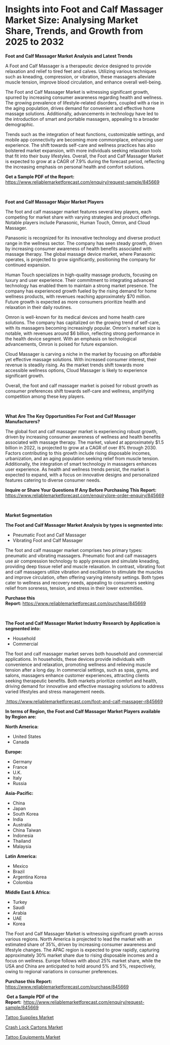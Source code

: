 <p><h1>Insights into Foot and Calf Massager Market Size: Analysing Market Share, Trends, and Growth from 2025 to 2032</h1></p><p><strong>Foot and Calf Massager Market Analysis and Latest Trends</strong></p>
<p><p>A Foot and Calf Massager is a therapeutic device designed to provide relaxation and relief to tired feet and calves. Utilizing various techniques such as kneading, compression, or vibration, these massagers alleviate muscle tension, improve blood circulation, and enhance overall well-being. </p><p>The Foot and Calf Massager Market is witnessing significant growth, spurred by increasing consumer awareness regarding health and wellness. The growing prevalence of lifestyle-related disorders, coupled with a rise in the aging population, drives demand for convenient and effective home massage solutions. Additionally, advancements in technology have led to the introduction of smart and portable massagers, appealing to a broader demographic.</p><p>Trends such as the integration of heat functions, customizable settings, and mobile app connectivity are becoming more commonplace, enhancing user experience. The shift towards self-care and wellness practices has also bolstered market expansion, with more individuals seeking relaxation tools that fit into their busy lifestyles. Overall, the Foot and Calf Massager Market is expected to grow at a CAGR of 7.9% during the forecast period, reflecting the increasing emphasis on personal health and comfort solutions.</p></p>
<p><strong>Get a Sample PDF of the Report:&nbsp;</strong> <a href="https://www.reliablemarketforecast.com/enquiry/request-sample/845669?utm_campaign=1840&utm_medium=2&utm_source=Github&utm_content=ia&utm_term=05042025&utm_id=foot-and-calf-massager">https://www.reliablemarketforecast.com/enquiry/request-sample/845669</a></p>
<p>&nbsp;</p>
<p><strong>Foot and Calf Massager Major Market Players</strong></p>
<p><p>The foot and calf massager market features several key players, each competing for market share with varying strategies and product offerings. Notable players include Panasonic, Human Touch, Omron, and Cloud Massager.</p><p>Panasonic is recognized for its innovative technology and diverse product range in the wellness sector. The company has seen steady growth, driven by increasing consumer awareness of health benefits associated with massage therapy. The global massage device market, where Panasonic operates, is projected to grow significantly, positioning the company for continued expansion.</p><p>Human Touch specializes in high-quality massage products, focusing on luxury and user experience. Their commitment to integrating advanced technology has enabled them to maintain a strong market presence. The company has experienced growth fueled by the rising demand for home wellness products, with revenues reaching approximately $70 million. Future growth is expected as more consumers prioritize health and relaxation in their daily routines.</p><p>Omron is well-known for its medical devices and home health care solutions. The company has capitalized on the growing trend of self-care, with its massagers becoming increasingly popular. Omron's market size is notable, with revenues around $6 billion, reflecting strong performance in the health device segment. With an emphasis on technological advancements, Omron is poised for future expansion.</p><p>Cloud Massager is carving a niche in the market by focusing on affordable yet effective massage solutions. With increased consumer interest, their revenue is steadily rising. As the market trends shift towards more accessible wellness options, Cloud Massager is likely to experience significant growth.</p><p>Overall, the foot and calf massager market is poised for robust growth as consumer preferences shift towards self-care and wellness, amplifying competition among these key players.</p></p>
<p>&nbsp;</p>
<p><strong>What Are The Key Opportunities For Foot and Calf Massager Manufacturers?</strong></p>
<p><p>The global foot and calf massager market is experiencing robust growth, driven by increasing consumer awareness of wellness and health benefits associated with massage therapy. The market, valued at approximately $1.5 billion in 2022, is projected to grow at a CAGR of over 8% through 2030. Factors contributing to this growth include rising disposable incomes, urbanization, and an aging population seeking relief from muscle tension. Additionally, the integration of smart technology in massagers enhances user experience. As health and wellness trends persist, the market is expected to expand, with a focus on innovative designs and personalized features catering to diverse consumer needs.</p></p>
<p><strong>Inquire or Share Your Questions If Any Before Purchasing This Report:</strong> <a href="https://www.reliablemarketforecast.com/enquiry/pre-order-enquiry/845669?utm_campaign=1840&utm_medium=2&utm_source=Github&utm_content=ia&utm_term=05042025&utm_id=foot-and-calf-massager">https://www.reliablemarketforecast.com/enquiry/pre-order-enquiry/845669</a></p>
<p>&nbsp;</p>
<p><strong>Market Segmentation</strong></p>
<p><strong>The Foot and Calf Massager Market Analysis by types is segmented into:</strong></p>
<p><ul><li>Pneumatic Foot and Calf Massager</li><li>Vibrating Foot and Calf Massager</li></ul></p>
<p><p>The foot and calf massager market comprises two primary types: pneumatic and vibrating massagers. Pneumatic foot and calf massagers use air compression technology to apply pressure and simulate kneading, providing deep tissue relief and muscle relaxation. In contrast, vibrating foot and calf massagers utilize vibration and oscillation to stimulate the muscles and improve circulation, often offering varying intensity settings. Both types cater to wellness and recovery needs, appealing to consumers seeking relief from soreness, tension, and stress in their lower extremities.</p></p>
<p><strong>Purchase this Report:&nbsp;</strong><a href="https://www.reliablemarketforecast.com/purchase/845669?utm_campaign=1840&utm_medium=2&utm_source=Github&utm_content=ia&utm_term=05042025&utm_id=foot-and-calf-massager">https://www.reliablemarketforecast.com/purchase/845669</a></p>
<p>&nbsp;</p>
<p><strong>The Foot and Calf Massager Market Industry Research by Application is segmented into:</strong></p>
<p><ul><li>Household</li><li>Commercial</li></ul></p>
<p><p>The foot and calf massager market serves both household and commercial applications. In households, these devices provide individuals with convenience and relaxation, promoting wellness and relieving muscle tension after a long day. In commercial settings, such as spas, gyms, and salons, massagers enhance customer experiences, attracting clients seeking therapeutic benefits. Both markets prioritize comfort and health, driving demand for innovative and effective massaging solutions to address varied lifestyles and stress management needs.</p></p>
<p><a href="https://www.reliablemarketforecast.com/foot-and-calf-massager-r845669?utm_campaign=1840&utm_medium=2&utm_source=Github&utm_content=ia&utm_term=05042025&utm_id=foot-and-calf-massager">&nbsp;https://www.reliablemarketforecast.com/foot-and-calf-massager-r845669</a></p>
<p><strong>In terms of Region, the Foot and Calf Massager Market Players available by Region are:</strong></p>
<p>
    <p> <strong> North America: </strong>
        <ul>
            <li>United States</li>
            <li>Canada</li>
        </ul>
        </p> 
    <p> <strong> Europe: </strong>
        <ul>
            <li>Germany</li>
            <li>France</li>
            <li>U.K.</li>
            <li>Italy</li>
            <li>Russia</li>
        </ul>
        </p> 
    <p> <strong> Asia-Pacific: </strong>
        <ul>
            <li>China</li>
            <li>Japan</li>
            <li>South Korea</li>
            <li>India</li>
            <li>Australia</li>
            <li>China Taiwan</li>
            <li>Indonesia</li>
            <li>Thailand</li>
            <li>Malaysia</li>
        </ul>
        </p> 
    <p> <strong> Latin America: </strong>
        <ul>
            <li>Mexico</li>
            <li>Brazil</li>
            <li>Argentina Korea</li>
            <li>Colombia</li>
        </ul>
        </p> 
    <p> <strong> Middle East & Africa: </strong>
        <ul>
            <li>Turkey</li>
            <li>Saudi</li>
            <li>Arabia</li>
            <li>UAE</li>
            <li>Korea</li>
        </ul>
    </p>
    </p>
<p><p>The Foot and Calf Massager Market is witnessing significant growth across various regions. North America is projected to lead the market with an estimated share of 35%, driven by increasing consumer awareness and lifestyle changes. The APAC region is expected to grow rapidly, capturing approximately 30% market share due to rising disposable incomes and a focus on wellness. Europe follows with about 25% market share, while the USA and China are anticipated to hold around 5% and 5%, respectively, owing to regional variations in consumer preferences.</p></p>
<p><strong>Purchase this Report: </strong><a href="https://www.reliablemarketforecast.com/purchase/845669?utm_campaign=1840&utm_medium=2&utm_source=Github&utm_content=ia&utm_term=05042025&utm_id=foot-and-calf-massager">https://www.reliablemarketforecast.com/purchase/845669</a></p>
<p>&nbsp;<strong>Get a Sample PDF of the Report:&nbsp;&nbsp;</strong><a href="https://www.reliablemarketforecast.com/enquiry/request-sample/845669?utm_campaign=1840&utm_medium=2&utm_source=Github&utm_content=ia&utm_term=05042025&utm_id=foot-and-calf-massager">https://www.reliablemarketforecast.com/enquiry/request-sample/845669</a></p>
<p><strong></strong></p>
<p><p><a href="https://github.com/maikefelanc3/Market-Research-Report-List-1/blob/main/tattoo-supplies-market.md?utm_campaign=1840&utm_medium=2&utm_source=Github&utm_content=ia&utm_term=05042025&utm_id=foot-and-calf-massager">Tattoo Supplies Market</a></p><p><a href="https://github.com/fahieraudau9/Market-Research-Report-List-1/blob/main/crash-lock-cartons-market.md?utm_campaign=1840&utm_medium=2&utm_source=Github&utm_content=ia&utm_term=05042025&utm_id=foot-and-calf-massager">Crash Lock Cartons Market</a></p><p><a href="https://github.com/arionmp/Market-Research-Report-List-5/blob/main/tattoo-equipments-market.md?utm_campaign=1840&utm_medium=2&utm_source=Github&utm_content=ia&utm_term=05042025&utm_id=foot-and-calf-massager">Tattoo Equipments Market</a></p></p>